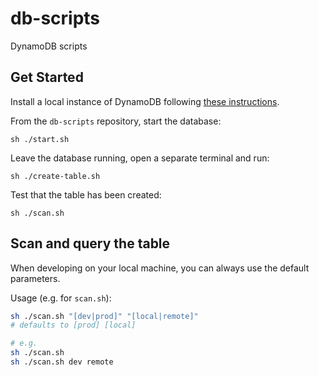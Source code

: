 # db-scripts
DynamoDB scripts

## Get Started
Install a local instance of DynamoDB following [these instructions](https://docs.aws.amazon.com/amazondynamodb/latest/developerguide/DynamoDBLocal.html).

From the `db-scripts` repository, start the database:
```
sh ./start.sh
```

Leave the database running, open a separate terminal and run:
```
sh ./create-table.sh
```

Test that the table has been created:
```
sh ./scan.sh
```

## Scan and query the table
When developing on your local machine, you can always use the default parameters.

Usage (e.g. for `scan.sh`):

```sh
sh ./scan.sh "[dev|prod]" "[local|remote]"
# defaults to [prod] [local]

# e.g.
sh ./scan.sh
sh ./scan.sh dev remote
```
